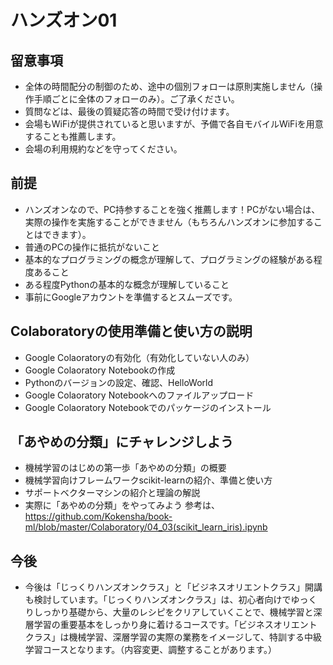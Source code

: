 # ハンズオン01

## 留意事項

* 全体の時間配分の制御のため、途中の個別フォローは原則実施しません（操作手順ごとに全体のフォローのみ）。ご了承ください。
* 質問などは、最後の質疑応答の時間で受け付けます。
* 会場もWiFiが提供されていると思いますが、予備で各自モバイルWiFiを用意することも推薦します。
* 会場の利用規約などを守ってください。

## 前提

* ハンズオンなので、PC持参することを強く推薦します！PCがない場合は、実際の操作を実施することができません（もちろんハンズオンに参加することはできます）。
* 普通のPCの操作に抵抗がないこと
* 基本的なプログラミングの概念が理解して、プログラミングの経験がある程度あること
* ある程度Pythonの基本的な概念が理解していること
* 事前にGoogleアカウントを準備するとスムーズです。

## Colaboratoryの使用準備と使い方の説明

* Google Colaoratoryの有効化（有効化していない人のみ）
* Google Colaoratory Notebookの作成
* Pythonのバージョンの設定、確認、HelloWorld
* Google Colaoratory Notebookへのファイルアップロード
* Google Colaoratory Notebookでのパッケージのインストール

## 「あやめの分類」にチャレンジしよう

* 機械学習のはじめの第一歩「あやめの分類」の概要
* 機械学習向けフレームワークscikit-learnの紹介、準備と使い方
* サポートベクターマシンの紹介と理論の解説
* 実際に「あやめの分類」をやってみよう 参考は、https://github.com/Kokensha/book-ml/blob/master/Colaboratory/04_03(scikit_learn_iris).ipynb


## 今後

* 今後は「じっくりハンズオンクラス」と「ビジネスオリエントクラス」開講も検討しています。「じっくりハンズオンクラス」は、初心者向けでゆっくりしっかり基礎から、大量のレシピをクリアしていくことで、機械学習と深層学習の重要基本をしっかり身に着けるコースです。「ビジネスオリエントクラス」は機械学習、深層学習の実際の業務をイメージして、特訓する中級学習コースとなります。（内容変更、調整することがあります。）
